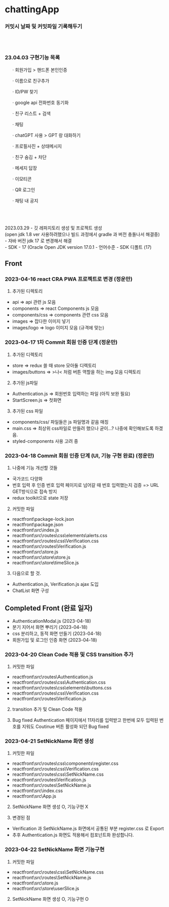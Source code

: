 # chattingApp

### 커밋시 날짜 및 커밋파일 기록해두기
</br>
</br>
<h3>23.04.03 구현기능 목록</h3>
<ul>· 회원가입 > 핸드폰 본인인증</ul>
<ul>· 이름으로 친구추가</ul>
<ul>· ID/PW 찾기</ul>
<ul>· google api 전화번호 동기화</ul>
<ul>· 친구 리스트 + 검색</ul>
<ul>· 채팅</ul>
<ul>· chatGPT 사용 > GPT 랑 대화하기</ul>
<ul>· 프로필사진 + 상태메시지</ul>
<ul>· 친구 숨김 + 차단</ul>
<ul>· 메세지 답장</ul>
<ul>· 이모티콘</ul>
<ul>· QR 로그인</ul>
<ul>· 채팅 내 공지</ul>
</br>
</br>
</br>
2023.03.29
 -  깃 레파지토리 생성 및 프로젝트 생성 </br>
    (open jdk 1.8 ver 사용하려했으나 빌드 과정에서 gradle 과 버전 충돌나서 해결중)
</br>
 - 자바 버전 jdk 17 로 변경해서 해결 </br>
 - SDK - 17 (Oracle Open JDK version 17.0.1
 - 언어수준 - SDK 디폴트 (17)
</br>


## Front
### 2023-04-16 react CRA PWA 프로젝트로 변경 (정운만)
1. 추가된 디렉토리
- api => api 관련 js 모음 
- components => react Components js 모음
- components/css => components 관련 css 모음
- images => 잡다한 이미지 넣기
- images/logo => logo 이미지 모음 (규격에 맞는)


### 2023-04-17 1차 Commit 회원 인증 단계 (정운만)
1. 추가된 디렉토리
- store => redux 쓸 때 store 모아둘 디렉토리
- images/buttons => >나< 처럼 버튼 역할을 하는 img 모음 디렉토리

2. 추가된 js파일
- Authentication.js => 회원번호 입력하는 파일 (아직 보완 필요)
- StartScreen.js => 첫화면

3. 추가된 css 파일
- components/css/ 파일들은 js 파일명과 같음 매칭
- main.css => 최상위 css파일로 만들려 했으나 굳이...? 나중에 확인해보도록 하겠음.
- styled-components 사용 고려 중

### 2023-04-18 Commit 회원 인증 단계 (UI, 기능 구현 완료) (정운만)

1. 나중에 기능 개선할 것들
- 국가코드 다양화
- 번호 입력 후 인증 번호 입력 페이지로 넘어갈 때 번호 입력했는지 검증 => URL GET방식으로 접속 방지
- redux toolkit으로 state 저장

2. 커밋한 파일
- reactfront\package-lock.json
- reactfront\package.json
- reactfront\src\index.js
- reactfront\src\routes\css\elements\alerts.css
- reactfront\src\routes\css\Verification.css
- reactfront\src\routes\Verification.js
- reactfront\src\store.js
- reactfront\src\store\store.js
- reactfront\src\store\timeSlice.js

3. 다음으로 할 것.
- Authentication.js, Verification.js ajax 도입
- ChatList 화면 구성

## Completed Front (완료 일자)
- AuthenticationModal.js (2023-04-18)
- 분기 지어서 화면 뿌리기 (2023-04-18)
- css 분리하고, 동적 화면 만들기 (2023-04-18)
- 회원가입 및 로그인 인증 화면 (2023-04-18)

### 2023-04-20 Clean Code 적용 및 CSS transition 추가

1. 커밋한 파일
- reactfront\src\routes\Authentication.js
- reactfront\src\routes\css\Authentication.css
- reactfront\src\routes\css\elements\buttons.css
- reactfront\src\routes\css\Verification.css
- reactfront\src\routes\Verification.js

2. transition 추가 및 Clean Code 적용

3. Bug fixed
Authentication 페이지에서 11자리를 입력받고
한번에 모두 입력된 번호를 지워도 Coutinue 버튼 활성화 되던 Bug fixed


### 2023-04-21 SetNickName 화면 생성
1. 커밋한 파일
- reactfront\src\routes\css\components\register.css
- reactfront\src\routes\css\Verification.css
- reactfront\src\routes\css\SetNickName.css
- reactfront\src\routes\Verification.js
- reactfront\src\routes\SetNickName.js
- reactfront\src\index.css
- reactfront\src\App.js

2. SetNickName 화면 생성 O, 기능구현 X

3. 변경된 점
- Verification 과 SetNickName.js 화면에서 공통된 부분 register.css 로 Export
- 추후 Authentication.js 화면도 적용해서 컴포넌트화 완성합니다.


### 2023-04-22 SetNickName 화면 기능구현

1. 커밋한 파일
- reactfront\src\routes\css\SetNickName.css
- reactfront\src\routes\SetNickName.js
- reactfront\src\store.js
- reactfront\src\store\userSlice.js

2. SetNickName 화면 생성 O, 기능구현 O